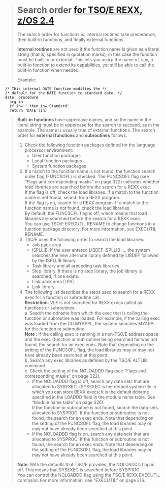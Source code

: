 ># Search order [for TSO/E REXX, z/OS 2.4](https://www-40.ibm.com/servers/resourcelink/svc00100.nsf/pages/zOSV2R4sa320972?OpenDocument)
>
>The search order for functions is: internal routines take precedence, then built-in functions, and finally external functions.
>
>**Internal routines** are _not_ used if the function name is given as a literal string (that is, specified in
>quotation marks); in this case the function must be built-in or external. This lets you usurp the name of,
>say, a built-in function to extend its capabilities, yet still be able to call the built-in function when needed.
>
>Example:

    /* This internal DATE function modifies the */
    /* default for the DATE function to standard date. */
    date: procedure
      arg in
      if in='' then in='Standard'
      return 'DATE'(in)
      
>**Built-in functions** have uppercase names, and so the name in the literal string must be in uppercase for
>the search to succeed, as in the example. The same is usually true of external functions. The search order
>for **external functions** and **subroutines** follows.
>
>1. Check the following function packages defined for the language processor environment:
>    * User function packages
>    * Local function packages
>    * System function packages
>2. If a match to the function name is not found, the function search order flag (FUNCSOFL) is checked.
>The FUNCSOFL flag (see “Flags and corresponding masks” on page 322) indicates whether load libraries are searched before the search for a REXX exec.  
>If the flag is off, check the load libraries. If a match to the function name is not found, search for a REXX program.  
>If the flag is on, search for a REXX program. If a match to the function name is not found, check the load libraries.  
>By default, the FUNCSOFL flag is off, which means that load libraries are searched before the search for a REXX exec.  
>You can use TSO/E EXECUTIL RENAME to change functions in a function package directory. For more information, see EXECUTIL RENAME.
>3. TSO/E uses the following order to search the load libraries:
>    * Job pack area
>    * ISPLLIB. If the user entered LIBDEF ISPLLIB ..., the system searches the new alternate library defined by LIBDEF followed by the ISPLLIB library.
>    * Task library and all preceding task libraries
>    * Step library. If there is no step library, the job library is searched, if one exists.
>    * Link pack area (LPA)
>    * Link library
>4. The following list describes the steps used to search for a REXX exec for a function or subroutine call:  
>**Restriction**: VLF is not searched for REXX execs called as functions or subroutines.  
>    a. Search the ddname from which the exec that is calling the function or subroutine was loaded. For
>example, if the calling exec was loaded from the DD MYAPPL, the system searches MYAPPL for the
>function or subroutine.  
>**Note** : If the calling exec is running in a non-TSO/E address space and the exec (function or
>subroutine) being searched for was not found, the search for an exec ends. Note that depending on
>the setting of the FUNCSOFL flag, the load libraries may or may not have already been searched at
>this point.  
>b. Search any exec libraries as defined by the TSO/E ALTLIB command  
>c. Check the setting of the NOLOADDD flag (see “Flags and corresponding masks” on page 322).
>    * If the NOLOADDD flag is off, search any data sets that are allocated to SYSEXEC. (SYSEXEC is the
>default system file in which you can store REXX execs; it is the default ddname specified in the
>LOADDD field in the module name table. See “Module name table” on page 326).  
>If the function or subroutine is not found, search the data sets allocated to SYSPROC. If the
>function or subroutine is not found, the search for an exec ends. Note that depending on the
>setting of the FUNCSOFL flag, the load libraries may or may not have already been searched at
>this point.
>    * If the NOLOADDD flag is on, search any data sets that are allocated to SYSPROC. If the function or
>subroutine is not found, the search for an exec ends. Note that depending on the setting of the
>FUNCSOFL flag, the load libraries may or may not have already been searched at this point.
>
>**Note**: With the defaults that TSO/E provides, the NOLOADDD flag is off. This means that SYSEXEC
>is searched before SYSPROC.  
>You can control the NOLOADDD flag using the TSO/E REXX EXECUTIL command. For more
>information, see “EXECUTIL” on page 216.
